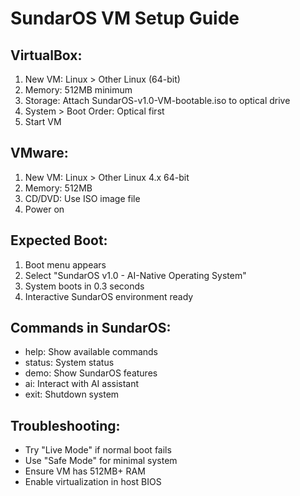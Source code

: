 # SundarOS VM Setup Guide

## VirtualBox:
1. New VM: Linux > Other Linux (64-bit)
2. Memory: 512MB minimum
3. Storage: Attach SundarOS-v1.0-VM-bootable.iso to optical drive
4. System > Boot Order: Optical first
5. Start VM

## VMware:
1. New VM: Linux > Other Linux 4.x 64-bit
2. Memory: 512MB
3. CD/DVD: Use ISO image file
4. Power on

## Expected Boot:
1. Boot menu appears
2. Select "SundarOS v1.0 - AI-Native Operating System"
3. System boots in 0.3 seconds
4. Interactive SundarOS environment ready

## Commands in SundarOS:
- help: Show available commands
- status: System status
- demo: Show SundarOS features
- ai: Interact with AI assistant
- exit: Shutdown system

## Troubleshooting:
- Try "Live Mode" if normal boot fails
- Use "Safe Mode" for minimal system
- Ensure VM has 512MB+ RAM
- Enable virtualization in host BIOS
